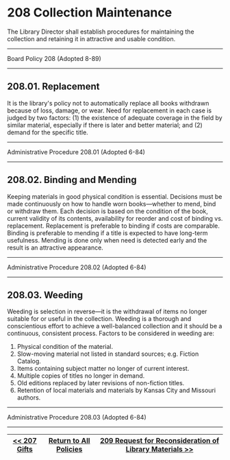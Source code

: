 ﻿# 208 Collection Maintenance

The Library Director shall establish procedures for maintaining the collection and retaining it in attractive and usable condition.

---

Board Policy 208 (Adopted 8-89)

---

## 208.01. Replacement

It is the library's policy not to automatically replace all books withdrawn because of loss, damage, or wear. Need for replacement in each case is judged by two factors: (1) the existence of adequate coverage in the field by similar material, especially if there is later and better material; and (2) demand for the specific title.

---

Administrative Procedure 208.01 (Adopted 6-84)

---

## 208.02. Binding and Mending

Keeping materials in good physical condition is essential. Decisions must be made continuously on how to handle worn books—whether to mend, bind or withdraw them. Each decision is based on the condition of the book, current validity of its contents, availability for reorder and cost of binding vs. replacement. Replacement is preferable to binding if costs are comparable. Binding is preferable to mending if a title is expected to have long-term usefulness. Mending is done only when need is detected early and the result is an attractive appearance.

---

Administrative Procedure 208.02 (Adopted 6-84)

---

## 208.03. Weeding

Weeding is selection in reverse—it is the withdrawal of items no longer suitable for or useful in the collection. Weeding is a thorough and conscientious effort to achieve a well-balanced collection and it should be a continuous, consistent process. Factors to be considered in weeding are:

1. Physical condition of the material.
2. Slow-moving material not listed in standard sources; e.g. Fiction Catalog.
3. Items containing subject matter no longer of current interest.
4. Multiple copies of titles no longer in demand.
5. Old editions replaced by later revisions of non-fiction titles.
6. Retention of local materials and materials by Kansas City and Missouri authors.

---

Administrative Procedure 208.03 (Adopted 6-84)

---
[<< 207 Gifts](/policies/200-collection-development/207.md) | [Return to All Policies](/policies/) | [209 Request for Reconsideration of Library Materials >>](/policies/200-collection-development/209.md)
--- | --- | ---
